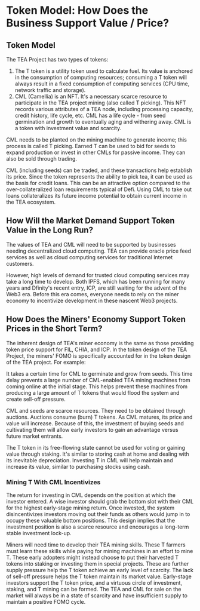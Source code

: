 # Token Model: How Does the Business Support Value / Price? 
## Token Model
The TEA Project has two types of tokens: 
1. The T token is a utility token used to calculate fuel. Its value is anchored in the consumption of computing resources; consuming a T token will always result in a fixed consumption of computing services (CPU time, network traffic and storage).
2. CML (Camellia) is an NFT. It's a necessary scarce resource to participate in the TEA project mining (also called T picking). This NFT records various attributes of a TEA node, including processing capacity, credit history, life cycle, etc. CML has a life cycle - from seed germination and growth to eventually aging and withering away. CML is a token with investment value and scarcity.

CML needs to be planted on the mining machine to generate income; this process is called T picking. Earned T can be used to bid for seeds to expand production or invest in other CMLs for passive income. They can also be sold through trading.

CML (including seeds) can be traded, and these transactions help establish its price. Since the token represents the ability to pick tea, it can be used as the basis for credit loans. This can be an attractive option compared to the over-collateralized loan requirements typical of Defi. Using CML to take out loans collateralizes its future income potential to obtain current income in the TEA ecosystem.

## How Will the Market Demand Support Token Value in the Long Run?

The values of TEA and CML will need to be supported by businesses needing decentralized cloud computing. TEA can provide oracle price feed services as well as cloud computing services for traditional Internet customers.

However, high levels of demand for trusted cloud computing services may take a long time to develop. Both IPFS, which has been running for many years and Dfinity's recent entry, ICP, are still waiting for the advent of the Web3 era. Before this era comes, everyone needs to rely on the miner economy to incentivize development in these nascent Web3 projects.

## How Does the Miners' Economy Support Token Prices in the Short Term?
The inherent design of TEA's miner economy is the same as those providing token price support for FIL, CHIA, and ICP. In the token design of the TEA Project, the miners' FOMO is specifically accounted for in the token design of the TEA project. For example:

It takes a certain time for CML to germinate and grow from seeds. This time delay prevents a large number of CML-enabled TEA mining machines from coming online at the initial stage. This helps prevent these machines from producing a large amount of T tokens that would flood the system and create sell-off pressure.

CML and seeds are scarce resources. They need to be obtained through auctions. Auctions consume (burn) T tokens. As CML matures, its price and value will increase. Because of this, the investment of buying seeds and cultivating them will allow early investors to gain an advantage versus future market entrants.

The T token in its free-flowing state cannot be used for voting or gaining value through staking. It's similar to storing cash at home and dealing with its inevitable depreciation. Investing T in CML will help maintain and increase its value, similar to purchasing stocks using cash. 

### Mining T With CML Incentivizes 
The return for investing in CML depends on the position at which the investor entered. A wise investor should grab the bottom slot with their CML for the highest early-stage mining return. Once invested, the system disincentivizes investors moving out their funds as others would jump in to occupy these valuable bottom positions. This design implies that the investment position is also a scarce resource and encourages a long-term stable investment lock-up.

Miners will need time to develop their TEA mining skills. These T farmers must learn these skills while paying for mining machines in an effort to mine T. These early adopters might instead choose to put their harvested T tokens into staking or investing them in special projects. These are further supply pressure help the T token achieve an early level of scarcity. The lack of sell-off pressure helps the T token maintain its market value. Early-stage investors support the T token price, and a virtuous circle of investment, staking, and T mining can be formed. The TEA and CML for sale on the market will always be in a state of scarcity and have insufficient supply to maintain a positive FOMO cycle.
